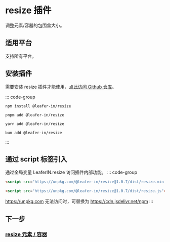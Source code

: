# resize 插件

调整元素/容器的包围盒大小。

## 适用平台

支持所有平台。

## 安装插件

需要安装 resize 插件才能使用，[点此访问 Github 仓库](https://github.com/leaferjs/leafer-in/tree/main/packages/resize)。

::: code-group

```sh[npm]
npm install @leafer-in/resize
```

```sh[pnpm]
pnpm add @leafer-in/resize
```

```sh[yarn]
yarn add @leafer-in/resize
```

```sh[bun]
bun add @leafer-in/resize
```

:::

## 通过 script 标签引入

通过全局变量 LeaferIN.resize 访问插件内部功能。
::: code-group

```html [resize.min]
<script src="https://unpkg.com/@leafer-in/resize@1.0.7/dist/resize.min.js"></script>
```

```html [resize]
<script src="https://unpkg.com/@leafer-in/resize@1.0.7/dist/resize.js"></script>
```

https://unpkg.com 无法访问时，可替换为 https://cdn.jsdelivr.net/npm
:::

## 下一步

### [resize 元素 / 容器](/reference/property/resize.md)
